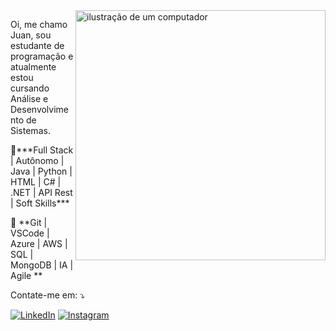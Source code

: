 <img src="https://raw.githubusercontent.com/MicaelliMedeiros/micaellimedeiros/master/image/computer-illustration.png" alt="ilustração de um computador" min-width="400px" max-width="400px" width="400px" align="right">

<p align="left"> 
  Oi, me chamo Juan, sou estudante de programação e atualmente estou cursando Análise e Desenvolvimento de Sistemas.
</p>

<p align="left">
  📖***Full Stack | Autônomo | Java | Python | HTML | C# | .NET | API Rest | Soft Skills***
</p>

<p align="left">
  💼 **Git | VSCode | Azure | AWS | SQL | MongoDB | IA | Agile **
</p>

<p align="left">
  Contate-me em: ⤵️
</p>

<p align="left">
  <a href="#" title="LinkedIn">
  <img src="https://img.shields.io/badge/-Linkedin-0e76a8?style=flat-square&logo=Linkedin&logoColor=white&link=https://www.linkedin.com/in/mrnutcry/" alt="LinkedIn"/></a>
  <a href="#" title="Instagram">
  <img src="https://img.shields.io/badge/-Instagram-DF0174?style=flat-square&labelColor=DF0174&logo=instagram&logoColor=white&link=https://www.instagram.com/mrnutcry" alt="Instagram"/></a>
</p>
